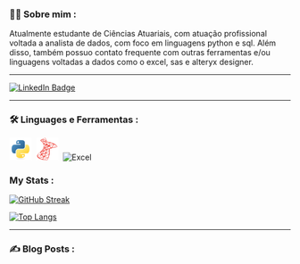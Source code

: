 ### :man_technologist: Sobre mim :
Atualmente estudante de Ciências Atuariais, com atuação profissional voltada a analista de dados, com foco em linguagens python e sql. Além disso, também possuo contato frequente com outras ferramentas e/ou linguagens voltadas a dados como o excel, sas e alteryx designer.

---
<div id="badges">
  <a href="your-linkedin-URL">
    <img src="https://img.shields.io/badge/LinkedIn-blue?style=for-the-badge&logo=linkedin&logoColor=white" alt="LinkedIn Badge"/>
  </a>
</div>


---

### :hammer_and_wrench: Linguages e Ferramentas :

<div>
  <img src="https://github.com/devicons/devicon/blob/master/icons/python/python-original.svg" title="Python" alt="Python" width="40" height="40"/>&nbsp;
  <img src="https://github.com/devicons/devicon/blob/master/icons/microsoftsqlserver/microsoftsqlserver-plain.svg" title="Sql Server" alt="Sql Server" width="40" height="40"/>&nbsp;
  <img src="https://upload.wikimedia.org/wikipedia/commons/3/34/Microsoft_Office_Excel_%282019%E2%80%93present%29.svg" title="Excel" alt="Excel" width="40" height="40"/>&nbsp;
</div>



### My Stats :
[![GitHub Streak](http://github-readme-streak-stats.herokuapp.com?user=lcamargo1&theme=dark&background=000000)](https://git.io/streak-stats)

[![Top Langs](https://github-readme-stats.vercel.app/api/top-langs/?username=lcamargo1&layout=compact&theme=vision-friendly-dark)](https://github.com/anuraghazra/github-readme-stats)


---

### :writing_hand: Blog Posts :

<!-- BLOG-POST-LIST:START -->
<!-- BLOG-POST-LIST:END -->

